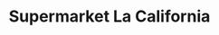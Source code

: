 ---
title: "Supermarket La California"
url: /san-jose/supermarket-la-california/
shop: Lebensmittel
---